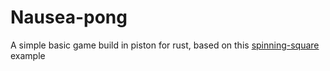 # Nausea-pong
A simple basic game build in piston for rust, based on this 
[spinning-square](https://github.com/PistonDevelopers/Piston-Tutorials/blob/master/getting-started/readme.md) 
example 

